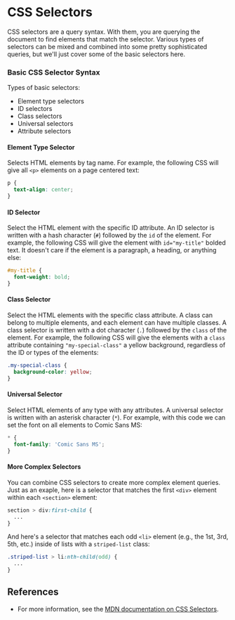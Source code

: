# CSS Selectors

CSS selectors are a query syntax. With them, you are querying the document to
find elements that match the selector. Various types of selectors can be mixed
and combined into some pretty sophisticated queries, but we'll just cover some
of the basic selectors here.

### Basic CSS Selector Syntax

Types of basic selectors:
* Element type selectors
* ID selectors
* Class selectors
* Universal selectors
* Attribute selectors

#### Element Type Selector

Selects HTML elements by tag name. For example, the following CSS will give all
`<p>` elements on a page centered text:

```css
p {
  text-align: center;
}
```

#### ID Selector

Select the HTML element with the specific ID attribute. An ID selector is
written with a hash character (`#`) followed by the `id` of the element. For
example, the following CSS will give the element with `id="my-title"` bolded
text. It doesn't care if the element is a paragraph, a heading, or anything
else:

```css
#my-title {
  font-weight: bold;
}
```

#### Class Selector

Select the HTML elements with the specific class attribute. A class can belong
to multiple elements, and each element can have multiple classes. A class
selector is written with a dot character (`.`) followed by the `class` of the
element. For example, the following CSS will give the elements with a `class`
attribute containing `"my-special-class"` a yellow background, regardless of the
ID or types of the elements:

```css
.my-special-class {
  background-color: yellow;
}
```

#### Universal Selector

Select HTML elements of any type with any attributes. A universal selector is
written with an asterisk character (`*`). For example, with this code we can set
the font on all elements to Comic Sans MS:

```css
* {
  font-family: 'Comic Sans MS';
}
```

#### More Complex Selectors

You can combine CSS selectors to create more complex element queries. Just as an exaple, here is a selector that matches the first `<div>` element within each `<section>` element:

```css
section > div:first-child {
  ...
}
```

And here's a selector that matches each odd `<li>` element (e.g., the 1st, 3rd, 5th, etc.) inside of lists with a `striped-list` class:

```css
.striped-list > li:nth-child(odd) {
  ...
}
```

## References
* For more information, see the [MDN documentation on CSS Selectors](https://developer.mozilla.org/en-US/docs/Learn/CSS/Building_blocks/Selectors).
